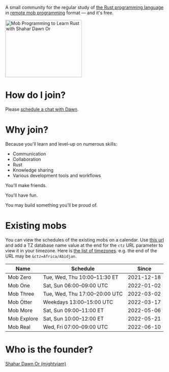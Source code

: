 A small community for the regular study of [the Rust programming language][rust] in [remote mob programming] format — and it's free.

<a
  href="http://www.youtube.com/watch?feature=player_embedded&v=nxNDo-7Fyfk"
  target="_blank">
  <img
    src="http://img.youtube.com/vi/nxNDo-7Fyfk/0.jpg"
    alt="Mob Programming to Learn Rust with Shahar Dawn Or" width="240" height="180"/>
</a>

# How do I join?

Please [schedule a chat with Dawn][schedule].

# Why join?

Because you'll learn and level-up on numerous skills:

- Communication
- Collaboration
- Rust
- Knowledge sharing
- Various development tools and workflows

You'll make friends.

You'll have fun.

You may build something you'll be proud of.

# Existing mobs

You can view the schedules of the existing mobs on a calendar.
Use [this url][calendar] and add a TZ database name value at the end for the `ctz` URL parameter to view it in your timezone.
Here is [the list of timezones][timezones].
e.g. the end of the URL may be `&ctz=Africa/Abidjan`.

| Name | Schedule | Since |
| --- | --- | --- |
| Mob Zero | Tue, Wed, Thu 10:00–11:30 ET | 2021-12-18 |
| Mob One | Sat, Sun 06:00–09:00 UTC | 2022-01-02 |
| Mob Three | Tue, Wed, Thu 17:00–20:00 UTC | 2022-03-02 |
| Mob Otter | Weekdays 13:00–15:00 UTC | 2022-03-17 |
| Mob More | Sat, Sun 09:00–11:00 ET | 2022-05-06 |
| Mob Explore | Sat, Sun 10:00–12:00 ET | 2022-05-21 |
| Mob Real | Wed, Fri 07:00–09:00 UTC | 2022-06-10 |

# Who is the founder?

[Shahar Dawn Or (mightyiam)][mightyiam]

[schedule]: https://calendly.com/mightyiam
[rust]: https://www.rust-lang.org/
[remote mob programming]: https://remotemobprogramming.org/
[mightyiam]: https://github.com/mightyiam
[calendar]: https://calendar.google.com/calendar/u/0/embed?src=e7v8tv7rcfmp1mde6l8dhk9uts@group.calendar.google.com&mode=week&showTabs=0
[timezones]: https://en.wikipedia.org/wiki/List_of_tz_database_time_zones

